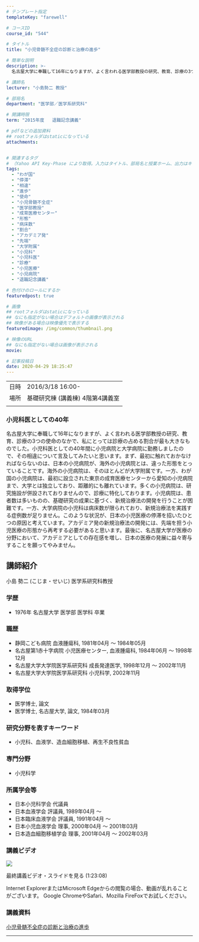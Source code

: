 ```yaml
---
# テンプレート指定
templateKey: "farewell"

# コースID
course_id: "544"

# タイトル
title: "小児骨髄不全症の診断と治療の進歩"

# 簡単な説明
description: >-
  名古屋大学に奉職して16年になりますが、よく言われる医学部教授の研究、教育、診療の3つの使命のなかで、私にとっては診療の占める割合が最も大きなものでした。小児科医としての40年間に小児病院と大学病院に勤務しましたので、その相違について言及してみたいと思います。まず、最初に触れておかなければならないのは、日本の小児病院が、海外の小児病院とは、違った形態をとっていることです。海外の小児病院は、その ....

# 講師名
lecturer: "小島勢二 教授"

# 部局名
department: "医学部／医学系研究科"

# 開講時限
term: "2015年度	退職記念講義"

# pdfなどの追加資料
## rootフォルダはstaticになっている
attachments:


# 関連するタグ
# （Yahoo API Key-Phase により取得。入力はタイトル、部局名と授業ホーム、出力はキーフレーズ（tags））
tags:
  - "わが国"
  - "停滞"
  - "相違"
  - "進歩"
  - "使命"
  - "小児骨髄不全症"
  - "医学部教授"
  - "成育医療センター"
  - "形態"
  - "病床数"
  - "割合"
  - "アカデミア発"
  - "先端"
  - "大学附属"
  - "小児科"
  - "小児科医"
  - "診療"
  - "小児医療"
  - "小児病院"
  - "退職記念講義"

# 色付けのロールにするか
featuredpost: true

# 画像
## rootフォルダはstaticになっている
## なにも指定がない場合はデフォルトの画像が表示される
## 映像がある場合は映像優先で表示する
featuredimage: /img/common/thumbnail.png

# 映像のURL
## なにも指定がない場合は画像が表示される
movie: 

# 記事投稿日
date: 2020-04-29 18:25:47
---
```


|   |   |
|---|---|
| 日時 | 2016/3/18  16:00- |
| 場所 | 基礎研究棟 (講義棟) 4階第4講義室 |
|   |   |


### 小児科医としての40年

名古屋大学に奉職して16年になりますが、よく言われる医学部教授の研究、教育、診療の3つの使命のなかで、私にとっては診療の占める割合が最も大きなものでした。小児科医としての40年間に小児病院と大学病院に勤務しましたので、その相違について言及してみたいと思います。まず、最初に触れておかなければならないのは、日本の小児病院が、海外の小児病院とは、違った形態をとっていることです。海外の小児病院は、そのほとんどが大学附属です。一方、わが国の小児病院は、最初に設立された東京の成育医療センターから愛知の小児病院まで、大学とは独立しており、距離的にも離れています。多くの小児病院は、研究施設が併設されておりませんので、診療に特化しております。小児病院は、患者数は多いものの、基礎研究の成果に基づく、新規治療法の開発を行うことが困難です。一方、大学病院の小児科は病床数が限られており、新規治療法を実践する症例数が足りません。このような状況が、日本の小児医療の停滞を招いたひとつの原因と考えています。アカデミア発の新規治療法の開発には、先端を担う小児医療の形態から再考する必要があると思います。最後に、名古屋大学が医療の分野において、アカデミアとしての存在感を増し、日本の医療の発展に益々寄与することを願ってやみません。


## 講師紹介

小島 勢二 (こじま・せいじ) 医学系研究科教授

### 学歴

* 1976年 名古屋大学 医学部 医学科 卒業

### 職歴

* 静岡こども病院 血液腫瘍科, 1981年04月 ～ 1984年05月
* 名古屋第1赤十字病院 小児医療センター, 血液腫瘍科, 1984年06月 ～ 1998年12月
* 名古屋大学大学院医学系研究科 成長発達医学, 1998年12月 ～ 2002年11月
* 名古屋大学大学院医学系研究科 小児科学, 2002年11月

### 取得学位

* 医学博士, 論文
* 医学博士, 名古屋大学, 論文, 1984年03月

### 研究分野を表すキーワード

* 小児科、血液学、造血細胞移植、再生不良性貧血

### 専門分野

* 小児科学

### 所属学会等

* 日本小児科学会 代議員
* 日本血液学会 評議員, 1989年04月 ～
* 日本臨床血液学会 評議員, 1991年04月 ～
* 日本小児血液学会 理事, 2000年04月 ～ 2001年03月
* 日本造血細胞移植学会 理事, 2001年04月 ～ 2002年03月


### 講義ビデオ

[![](https://ocw.nagoya-u.jp/files/544/5.png) ](https://nuvideo.media.nagoya-u.ac.jp/embed/24caad9faad07a7b09b9a8cabbdd1a0d1a5b7852)

最終講義ビデオ・スライドを見る (1:23:08)

Internet ExplorerまたはMicrosoft Edgeからの閲覧の場合、動画が乱れることがございます。
Google ChromeやSafari、Mozilla FireFoxでお試しください。


### 講義資料

[小児骨髄不全症の診断と治療の進歩](https://ocw.nagoya-u.jp/files/544/2016.3.18.pdf) 

-----